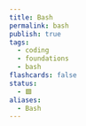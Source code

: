```yaml
---
title: Bash
permalink: bash
publish: true
tags:
  - coding
  - foundations
  - bash
flashcards: false
status:
  - 🟩
aliases:
  - Bash
---
```

